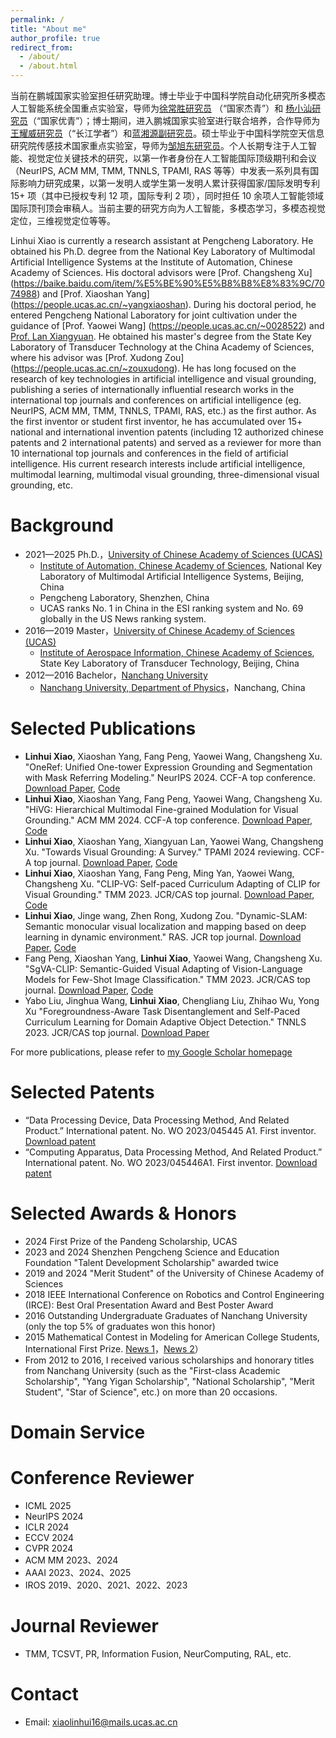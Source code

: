 ```yaml
---
permalink: /
title: "About me"
author_profile: true
redirect_from: 
  - /about/
  - /about.html
---
```



当前在鹏城国家实验室担任研究助理。博士毕业于中国科学院自动化研究所多模态人工智能系统全国重点实验室，导师为[徐常胜研究员](https://baike.baidu.com/item/%E5%BE%90%E5%B8%B8%E8%83%9C/7074988) （“国家杰青”）和 [杨小汕研究员](https://people.ucas.ac.cn/~yangxiaoshan)（“国家优青”）；博士期间，进入鹏城国家实验室进行联合培养，合作导师为[王耀威研究员](https://people.ucas.ac.cn/~0028522)（“长江学者”）和[蓝湘源副研究员](https://scholar.google.com.hk/citations?user=c3iwWRcAAAAJ&hl=zh-CN)。硕士毕业于中国科学院空天信息研究院传感技术国家重点实验室，导师为[邹旭东研究员](https://people.ucas.ac.cn/~zouxudong)。个人长期专注于人工智能、视觉定位关键技术的研究，以第一作者身份在人工智能国际顶级期刊和会议（NeurIPS, ACM MM, TMM, TNNLS, TPAMI, RAS 等等）中发表一系列具有国际影响力研究成果，以第一发明人或学生第一发明人累计获得国家/国际发明专利 15+ 项（其中已授权专利 12 项，国际专利 2 项），同时担任 10 余项人工智能领域国际顶刊顶会审稿人。当前主要的研究方向为人工智能，多模态学习，多模态视觉定位，三维视觉定位等等。

Linhui Xiao is currently a research assistant at Pengcheng Laboratory. He obtained his Ph.D. degree from the National Key Laboratory of Multimodal Artificial Intelligence Systems at the Institute of Automation, Chinese Academy of Sciences. His doctoral advisors were [Prof. Changsheng Xu] (https://baike.baidu.com/item/%E5%BE%90%E5%B8%B8%E8%83%9C/7074988) and [Prof. Xiaoshan Yang] (https://people.ucas.ac.cn/~yangxiaoshan). During his doctoral period, he entered Pengcheng National Laboratory for joint cultivation under the guidance of [Prof. Yaowei Wang] (https://people.ucas.ac.cn/~0028522) and [Prof. Lan Xiangyuan](https://scholar.google.com.hk/citations?user=c3iwWRc). He obtained his master's degree from the State Key Laboratory of Transducer Technology at the China Academy of Sciences, where his advisor was [Prof. Xudong Zou] (https://people.ucas.ac.cn/~zouxudong). He has long focused on the research of key technologies in artificial intelligence and visual grounding, publishing a series of internationally influential research works in the international top journals and conferences on artificial intelligence (eg. NeurIPS, ACM MM, TMM, TNNLS, TPAMI, RAS, etc.) as the first author. As the first inventor or student first inventor, he has accumulated over 15+ national and international invention patents (including 12 authorized chinese patents and 2 international patents) and served as a reviewer for more than 10 international top journals and conferences in the field of artificial intelligence. His current research interests include artificial intelligence, multimodal learning, multimodal visual grounding, three-dimensional visual grounding, etc.



Background
======
* 2021—2025  Ph.D.，[University of Chinese Academy of Sciences (UCAS)](https://www.ucas.edu.cn/)
  * [Institute of Automation, Chinese Academy of Sciences](http://www.ia.cas.cn/), National Key Laboratory of Multimodal Artificial Intelligence Systems, Beijing, China
  * Pengcheng Laboratory, Shenzhen, China
  * UCAS ranks No. 1 in China in the ESI ranking system and No. 69 globally in the US News ranking system.
* 2016—2019  Master，[University of Chinese Academy of Sciences (UCAS)](https://www.ucas.edu.cn/)
  * [Institute of Aerospace Information, Chinese Academy of Sciences](http://www.aircas.cn/), State Key Laboratory of Transducer Technology, Beijing, China
* 2012—2016  Bachelor，[Nanchang University](https://www.ncu.edu.cn/)
  * [Nanchang University, Department of Physics](https://spms.ncu.edu.cn/xygk1/xyjj/index.htm)，Nanchang, China


Selected Publications
======
* **Linhui Xiao**, Xiaoshan Yang, Fang Peng, Yaowei Wang, Changsheng Xu. "OneRef: Unified One-tower Expression Grounding and Segmentation with Mask Referring Modeling." NeurIPS 2024. CCF-A top conference. [Download Paper](https://openreview.net/pdf?id=siPdcro6uD), [Code](https://github.com/linhuixiao/OneRef)
* **Linhui Xiao**, Xiaoshan Yang, Fang Peng, Yaowei Wang, Changsheng Xu. "HiVG: Hierarchical Multimodal Fine-grained Modulation for Visual Grounding." ACM MM 2024. CCF-A top conference. [Download Paper](https://dl.acm.org/doi/pdf/10.1145/3664647.3681071), [Code](https://github.com/linhuixiao/HiVG)
* **Linhui Xiao**, Xiaoshan Yang, Xiangyuan Lan, Yaowei Wang, Changsheng Xu. "Towards Visual Grounding: A Survey." TPAMI 2024 reviewing. CCF-A top journal. [Download Paper](https://arxiv.org/pdf/2412.20206), [Code](https://github.com/linhuixiao/Awesome-Visual-Grounding)
* **Linhui Xiao**, Xiaoshan Yang, Fang Peng, Ming Yan, Yaowei Wang, Changsheng Xu. "CLIP-VG: Self-paced Curriculum Adapting of CLIP for Visual Grounding." TMM 2023. JCR/CAS top journal. [Download Paper](https://arxiv.org/pdf/2305.08685), [Code](https://github.com/linhuixiao/CLIP-VG)
* **Linhui Xiao**, Jinge wang, Zhen Rong, Xudong Zou. "Dynamic-SLAM: Semantic monocular visual localization and mapping based on deep learning in dynamic environment." RAS. JCR top journal. [Download Paper](https://www.researchgate.net/profile/Linhui-Xiao/publication/332149941_Dynamic-SLAM_Semantic_monocular_visual_localization_and_mapping_based_on_deep_learning_in_dynamic_environment/links/6013f1fa45851517ef22eb7d/Dynamic-SLAM-Semantic-monocular-visual-localization-and-mapping-based-on-deep-learning-in-dynamic-environment.pdf), [Code](https://github.com/linhuixiao/Dynamic-SLAM)
* Fang Peng, Xiaoshan Yang, **Linhui Xiao**, Yaowei Wang, Changsheng Xu. "SgVA-CLIP: Semantic-Guided Visual Adapting of Vision-Language Models for Few-Shot Image Classification." TMM 2023. JCR/CAS top journal. [Download Paper](https://arxiv.org/pdf/2211.16191), [Code](https://github.com/FannierPeng/SgVA-CLIP)
* Yabo Liu, Jinghua Wang, **Linhui Xiao**, Chengliang Liu, Zhihao Wu, Yong Xu "Foregroundness-Aware Task Disentanglement and Self-Paced Curriculum Learning for Domain Adaptive Object Detection." TNNLS 2023. JCR/CAS top journal. [Download Paper](https://ieeexplore.ieee.org/abstract/document/10329584)

For more publications, please refer to [my Google Scholar homepage](https://scholar.google.com.hk/citations?user=4rTE4ogAAAAJ&hl=zh-CN&oi=ao)


Selected Patents
======
* “Data Processing Device, Data Processing Method, And Related Product.” International patent. No. WO 2023/045445 A1. First inventor. [Download patent](https://patents.google.com/patent/WO2023045445A1/en?oq=WO2023045445A1)
* “Computing Apparatus, Data Processing Method, And Related Product.” International patent. No. WO 2023/045446A1. First inventor. [Download patent](https://patents.google.com/patent/WO2023045446A1/en?oq=WO2023045446A1)

  
Selected Awards & Honors
======
* 2024 First Prize of the Pandeng Scholarship, UCAS
* 2023 and 2024 Shenzhen Pengcheng Science and Education Foundation "Talent Development Scholarship" awarded twice
* 2019 and 2024 "Merit Student" of the University of Chinese Academy of Sciences
* 2018 IEEE International Conference on Robotics and Control Engineering (IRCE): Best Oral Presentation Award and Best Poster Award
* 2016 Outstanding Undergraduate Graduates of Nanchang University (only the top 5% of graduates won this honor)
* 2015 Mathematical Contest in Modeling for American College Students, International First Prize. [News 1](https://jwc.ncu.edu.cn/xwdt/20485.htm)，[News 2](http://m.ncu.edu.cn/ndyw/9951640e58f24ea59a6427e50aa2eaa3.htm)）
* From 2012 to 2016, I received various scholarships and honorary titles from Nanchang University (such as the "First-class Academic Scholarship", "Yang Yigan Scholarship", "National Scholarship", "Merit Student", "Star of Science", etc.) on more than 20 occasions.


Domain Service
======

Conference Reviewer
=====

* ICML 2025
* NeurIPS 2024
* ICLR 2024
* ECCV 2024
* CVPR 2024
* ACM MM 2023、2024
* AAAI 2023、2024、2025
* IROS 2019、2020、2021、2022、2023

Journal Reviewer
=====
 
* TMM, TCSVT, PR, Information Fusion, NeurComputing, RAL, etc.

Contact
======
* Email: [xiaolinhui16@mails.ucas.ac.cn](xiaolinhui16@mails.ucas.ac.cn)

